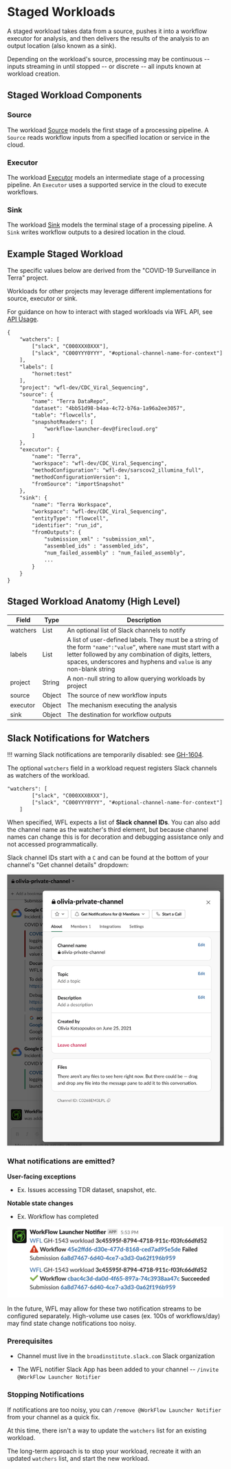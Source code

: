 # Staged Workloads

A staged workload takes data from a source,
pushes it into a workflow executor for analysis,
and then delivers the results of the analysis
to an output location (also known as a sink).

Depending on the workload's source, processing may be
continuous -- inputs streaming in until stopped --
or discrete -- all inputs known at workload creation.

## Staged Workload Components
### Source
The workload [Source](./staged-source.md) models the first stage of a processing pipeline.
A `Source` reads workflow inputs from a specified location
or service in the cloud.

### Executor
The workload [Executor](./staged-executor.md) models an intermediate stage of a processing pipeline.
An `Executor` uses a supported service in the cloud to execute workflows.

### Sink
The workload [Sink](./staged-sink.md) models the terminal stage of a processing pipeline.
A `Sink` writes workflow outputs to a desired location in the cloud.

## Example Staged Workload
The specific values below are derived from the
"COVID-19 Surveillance in Terra" project.

Workloads for other projects may leverage different implementations
for source, executor or sink.

For guidance on how to interact with staged workloads
via WFL API, see [API Usage](./staged-api-usage.md).

```
{
    "watchers": [
        ["slack", "C000XXX0XXX"],
        ["slack", "C000YYY0YYY", "#optional-channel-name-for-context"]
    ],
    "labels": [
        "hornet:test"
    ],
    "project": "wfl-dev/CDC_Viral_Sequencing",
    "source": {
        "name": "Terra DataRepo",
        "dataset": "4bb51d98-b4aa-4c72-b76a-1a96a2ee3057",
        "table": "flowcells",
        "snapshotReaders": [
            "workflow-launcher-dev@firecloud.org"
        ]
    },
    "executor": {
        "name": "Terra",
        "workspace": "wfl-dev/CDC_Viral_Sequencing",
        "methodConfiguration": "wfl-dev/sarscov2_illumina_full",
        "methodConfigurationVersion": 1,
        "fromSource": "importSnapshot"
    },
    "sink": {
        "name": "Terra Workspace",
        "workspace": "wfl-dev/CDC_Viral_Sequencing",
        "entityType": "flowcell",
        "identifier": "run_id",
        "fromOutputs": {
            "submission_xml" : "submission_xml",
            "assembled_ids" : "assembled_ids",
            "num_failed_assembly" : "num_failed_assembly",
            ...
        }
    }
}
```

## Staged Workload Anatomy (High Level)

| Field    | Type   | Description                                                                                                                                                                                                                                 |
|----------|--------|----------------------------------------------------------------------------------------------------------------------------------------------------------------------------------------------------------------------------------------------|
| watchers | List   | An optional list of Slack channels to notify                                                                                                                                                                                                 |
| labels   | List   | A list of user-defined labels. They must be a string of the form `"name":"value”`, where `name` must start with a letter followed by any combination of digits, letters, spaces, underscores and hyphens and `value` is any non-blank string |
| project  | String | A non-null string to allow querying workloads by project                                                                                                                                                                                     |
| source   | Object | The source of new workflow inputs                                                                                                                                                                                                            |
| executor | Object | The mechanism executing the analysis                                                                                                                                                                                                         |
| sink     | Object | The destination for workflow outputs                                                                                                                                                                                                         |


## Slack Notifications for Watchers

!!! warning
    Slack notifications are temporarily disabled:
    see [GH-1604](https://broadinstitute.atlassian.net/browse/GH-1604).

The optional `watchers` field in a workload request
registers Slack channels as watchers of the workload.

```
"watchers": [
        ["slack", "C000XXX0XXX"],
        ["slack", "C000YYY0YYY", "#optional-channel-name-for-context"]
    ]
```

When specified, WFL expects a list of **Slack channel IDs**.
You can also add the channel name as the watcher's third element,
but because channel names can change this is for decoration
and debugging assistance only and not accessed programmatically.

Slack channel IDs start with a `C` and can be found at the bottom
of your channel's "Get channel details" dropdown:

![](assets/staged-workload/channel-id.png)

### What notifications are emitted?

**User-facing exceptions**
- Ex. Issues accessing TDR dataset, snapshot, etc.

**Notable state changes**
- Ex. Workflow has completed

![](assets/staged-workload/workflow-finished-notifications.png)

In the future, WFL may allow for these two notification streams
to be configured separately.
High-volume use cases (ex. 100s of workflows/day) may find
state change notifications too noisy.

### Prerequisites

- Channel must live in the `broadinstitute.slack.com`
  Slack organization

- The WFL notifier Slack App has been added to your channel --
  `/invite @WorkFlow Launcher Notifier`

### Stopping Notifications

If notifications are too noisy, you can `/remove @WorkFlow Launcher Notifier`
from your channel as a quick fix.

At this time, there isn't a way to update the `watchers` list
for an existing workload.

The long-term approach is to stop your workload,
recreate it with an updated `watchers` list,
and start the new workload.
